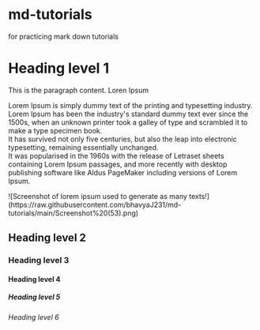 # md-tutorials
for practicing mark down tutorials
<h1>Heading level 1</h1>
<p>
  This is the paragraph content.
  Loren Ipsum

  Lorem Ipsum is simply dummy text of the printing and typesetting industry. <br>
  Lorem Ipsum has been the industry's standard dummy text ever since the 1500s, when an unknown printer took a galley of type and scrambled it to make a type specimen book. <br>
  It has survived not only five centuries, but also the leap into electronic typesetting, remaining essentially unchanged. <br>
  It was popularised in the 1960s with the release of Letraset sheets containing Lorem Ipsum passages, and more recently with desktop publishing software like Aldus PageMaker including versions of Lorem Ipsum.


</p>
![Screenshot of lorem ipsum used to generate as many texts!](https://raw.githubusercontent.com/bhavyaJ231/md-tutorials/main/Screenshot%20(53).png)



<h2>Heading level 2</h2>
<h3>Heading level 3</h3>
<h4>Heading level 4</h4>
<h5>Heading level 5</h5>
<h6>Heading level 6</h6>
